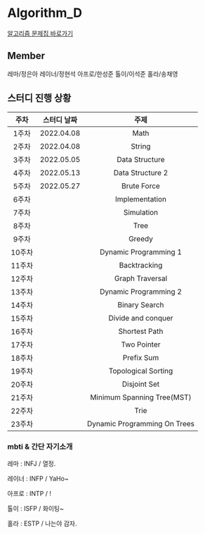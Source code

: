 # Algorithm_D

[알고리즘 문제집 바로가기](https://github.com/UMC-KU/Algorithms_Challenge)


## Member
레마/정은아 레이너/정현석 아프로/한성준 톨이/이석준 홀라/송채영



## 스터디 진행 상황
| 주차 | 스터디 날짜 | 주제 |
| :--: | :--: | :--: |
| 1주차 | 2022.04.08 | Math |
| 2주차 | 2022.04.08 | String |
| 3주차 | 2022.05.05 | Data Structure |
| 4주차 | 2022.05.13 | Data Structure 2 |
| 5주차 | 2022.05.27 | Brute Force |
| 6주차 |  | Implementation |
| 7주차 |  | Simulation |
| 8주차 |  | Tree |
| 9주차 |  | Greedy |
| 10주차 |  | Dynamic Programming 1 |
| 11주차 |  | Backtracking |
| 12주차 |  | Graph Traversal |
| 13주차 |  | Dynamic Programming 2 |
| 14주차 |  | Binary Search |
| 15주차 |  | Divide and conquer |
| 16주차 |  | Shortest Path |
| 17주차 |  | Two Pointer |
| 18주차 |  | Prefix Sum |
| 19주차 |  | Topological Sorting |
| 20주차 |  | Disjoint Set |
| 21주차 |  | Minimum Spanning Tree(MST) |
| 22주차 |  | Trie |
| 23주차 |  | Dynamic Programming On Trees |



### mbti & 간단 자기소개
레마 : INFJ / 열정.

레이너 : INFP / YaHo~

아프로 : INTP / !

톨이 : ISFP / 화이팅~

홀라 : ESTP / 나는야 감자.
